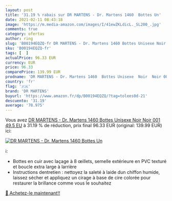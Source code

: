 ```yaml
---
layout: post
title: '31.19 % rabais sur DR MARTENS - Dr. Martens 1460  Bottes Un'
date: 2021-02-11 08:43:18
image: 'https://m.media-amazon.com/images/I/41ewZKLdicL._SL200_.jpg'
comments: true
category: ofertas
author: ring
slug: 'B00194EQZQ-fr DR MARTENS - Dr. Martens 1460 Bottes Unisexe Noir Noir 001...'
sku: 'B00194EQZQ-fr'
tags: [  ]
actualPrice: 96.33 EUR
currency: EUR
price: 96.33
comparePrice: 139.99 EUR
prodname: 'DR MARTENS - Dr. Martens 1460  Bottes Unisexe  Noir  Noir 001  49.5 EU'
country: 'fr'
flag: '🇫🇷'
brand: 'DR MARTENS'
buyurl: 'https://www.amazon.fr/dp/B00194EQZQ/?tag=tolees0d-21'
descuento: '31.19'
average: '78.975'
---
```


Vous avez [DR MARTENS - Dr. Martens 1460  Bottes Unisexe  Noir  Noir 001  49.5 EU](https://www.amazon.fr/dp/B00194EQZQ/?tag=tolees0d-21)  à  31.19 % de réduction, prix final  96.33 EUR (original: 139.99 EUR) ici:

[![DR MARTENS - Dr. Martens 1460  Bottes Un](https://m.media-amazon.com/images/I/41ewZKLdicL._SL200_.jpg)](https://www.amazon.fr/dp/B00194EQZQ/?tag=tolees0d-21)

ℹ️:

- Bottes en cuir avec laçage à 8 œillets, semelle extérieure en PVC texturé et boucle extra large à larrière
- Instructions dentretien : nettoyez la saleté à laide dun chiffon humide, laissez sécher et appliquez un cirage à base de cire colorée pour restaurer la brillance comme vous le souhaitez

[🛒 Achetez-le maintenant!!](https://www.amazon.fr/dp/B00194EQZQ/?tag=tolees0d-21)
